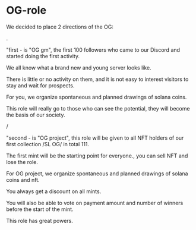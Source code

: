 # OG-role

We decided to place 2 directions of the OG:

.

 "first - is "OG gm", the first 100 followers who came to our Discord and started doing the first activity.

We all know what a brand new and young server looks like.

There is little or no activity on them, and it is not easy to interest visitors to stay and wait for prospects.

For you, we organize spontaneous and planned drawings of solana coins.

This role will really go to those who can see the potential, they will become the basis of our society.

/

"second - is "OG project", this role will be given to all NFT holders of our first collection /SL OG/ in total 111.

The first mint will be the starting point for everyone., you can sell NFT and lose the role.

For OG project, we organize spontaneous and planned drawings of solana coins and nft.

You always get a discount on all mints.

You will also be able to vote on payment amount and number of winners before the start of the mint.

This role has great powers.

